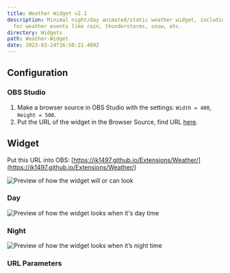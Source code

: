 ```yaml
---
title: Weather Widget v2.1
description: Minimal night/day animated/static weather widget, including icons
  for weather events like rain, thunderstorms, snow, etc.
directory: Widgets
path: Weather-Widget
date: 2023-03-24T16:50:21.409Z
---
```

## Configuration
### OBS Studio
1. Make a browser source in OBS Studio with the settings: `Width = 400`, `Height = 500`.  
2. Put the URL of the widget in the Browser Source, find URL [here](#widget).

## Widget
Put this URL into OBS: [https://ik1497.github.io/Extensions/Weather/](https://ik1497.github.io/Extensions/Weather/)

![Preview of how the widget will or can look](/Extensions/Weather/overview.png)

### Day
![Preview of how the widget looks when it's day time](/Extensions/Weather/overview-day.gif)

### Night
 ![Preview of how the widget looks when it’s night time](/Extensions/Weather/overview-night.gif)

### URL Parameters
<i-button-grid><i-button-grid-item data-name="Customize with URL Parameters" data-description="Find the URL Parameters of this widget on this website" data-icon="mdi:google-chrome" data-link="/Extensions-Builder/"></i-button-grid-item></i-button-grid>